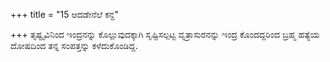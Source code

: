 +++
title = "15 ಆದಡೇನೆಲೆ ಕನ್ದ"

+++
ತೃಷ್ಟೃವಿನಿಂದ ಇಂದ್ರನನ್ನು ಕೊಲ್ಲುವುದಕ್ಕಾಗಿ ಸೃಷ್ಟಿಸಲ್ಪಟ್ಟ ವೃತ್ರಾಸುರನನ್ನು ಇಂದ್ರ ಕೊಂದದ್ದರಿಂದ ಬ್ರಹ್ಮ ಹತ್ಯೆಯ ದೋಷದಿಂದ ತನ್ನ ಸಂಪತ್ತನ್ನು ಕಳೆದುಕೊಂಡಿದ್ದ.
